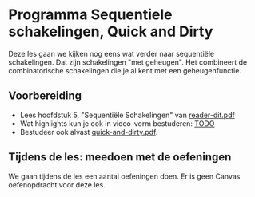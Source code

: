 # Programma Sequentiele schakelingen, Quick and Dirty
Deze les gaan we kijken nog eens wat verder naar sequentiële schakelingen. Dat zijn schakelingen "met geheugen". Het combineert de combinatorische schakelingen die je al kent met een geheugenfunctie.

## Voorbereiding
- Lees hoofdstuk 5, "Sequentiële Schakelingen" van [reader-dit.pdf](../../onderwijsmateriaal/readers/reader-dit.pdf)
- Wat highlights kun je ook in video-vorm bestuderen: [TODO]()
- Bestudeer ook alvast [quick-and-dirty.pdf](../../onderwijsmateriaal/readers/quick-and-dirty.pdf).

## Tijdens de les: meedoen met de oefeningen
We gaan tijdens de les een aantal oefeningen doen. Er is geen Canvas oefenopdracht voor deze les.